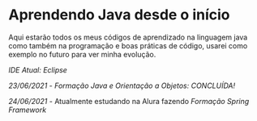 # Aprendendo Java desde o início

Aqui estarão todos os meus códigos de aprendizado na linguagem java como também na programação e boas práticas de código, usarei como exemplo no futuro para ver minha evolução.

*IDE Atual: Eclipse*


*23/06/2021* - *Formação Java e Orientação a Objetos: CONCLUÍDA!*

*24/06/2021* - Atualmente estudando na Alura fazendo *Formação Spring Framework*
